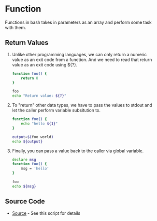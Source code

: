 # Function

Functions in bash takes in parameters as an array and perform some task with them. 

## Return Values

1. Unlike other programming languages, we can only return a numeric value as an exit code from a function. And we need to read that return value as an exit code using ${?}.

   ```bash
   function foo() {
       return 8
   } 

   foo
   echo "Return value: ${?}"
   ```

1. To "return" other data types, we have to pass the values to stdout and let the caller perform variable subsitution to. 

   ```bash
   function foo() {
       echo "hello ${1}"
   }
   
   output=$(foo world)
   echo ${output}
   ```
   
1. Finally, you can pass a value back to the caller via global variable.

   ```bash
   declare msg
   function foo() {
       msg = 'hello'
   }
   
   foo
   echo ${msg}
   ```

## Source Code

* [Source](function.sh) - See this script for details
